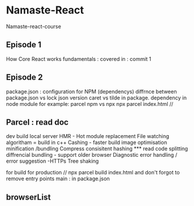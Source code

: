 # Namaste-React
Namaste-react-course

Episode 1
----------------------------------------------------
How Core React works fundamentals  : covered in : commit 1


Episode 2
----------------------------------------------------
package.json : configuration for NPM  (dependencys)
diffrnce between package.json vs lock json
version caret vs tilde in package.
dependency in node module for example: parcel 
npm vs npx
npx parcel index.html // 

Parcel : read doc
-------
dev build
local server
HMR - Hot module replacement
File watching algoritham = build in c++
Cashing - faster build
image optimisation
minification /bundling
Compress
consisitent hashing *** read
code splitting 
diffrencial bundling - support older browser
Diagnostic
error handling / error suggestion
-HTTPs
Tree shaking 

for build for production // npx parcel build index.html 
and don't forgot to remove entry points main : in package.json

browserList
-------------------------












